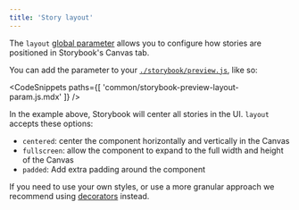```yaml
---
title: 'Story layout'
---
```


The `layout` [global parameter](../writing-stories/parameters.md) allows you to configure how stories are positioned in Storybook's Canvas tab. 

You can add the parameter to your [`./storybook/preview.js`](./overview.md#configure-story-rendering), like so:

<!-- prettier-ignore-start -->

<CodeSnippets
  paths={[
    'common/storybook-preview-layout-param.js.mdx'
  ]}
/>

<!-- prettier-ignore-end -->

In the example above, Storybook will center all stories in the UI. `layout` accepts these options:

- `centered`: center the component horizontally and vertically in the Canvas
- `fullscreen`: allow the component to expand to the full width and height of the Canvas
- `padded`: Add extra padding around the component

If you need to use your own styles, or use a more granular approach we recommend using [decorators](../writing-stories/decorators.md) instead.

